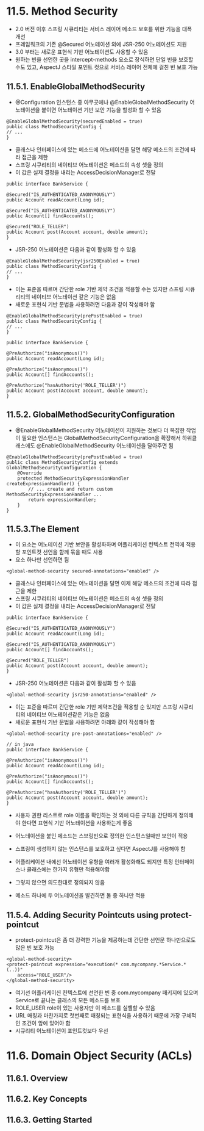 # 11.5. Method Security
- 2.0 버전 이후 스프링 시큐리티는 서비스 레이어 메소드 보호를 위한 기능을 대폭 개선
- 프레임워크의 기존 @Secured 어노테이션 외에 JSR-250 어노테이션도 지원
- 3.0 부터는 새로운 표현식 기반 어노테이션도 사용할 수 있음
- 원하는 빈을 선언한 곳을 intercept-methods 요소로 장식하면 단일 빈을 보호할 수도 있고, AspectJ 스타일 포인트 컷으로 서비스 레이어 전체에 걸친 빈 보호 가능

## 11.5.1. EnableGlobalMethodSecurity
- @Configuration 인스턴스 중 아무곳에나 @EnableGlobalMethodSecurity 어노테이션을 붙이면 어노테이션 기반 보안 기능을 할성화 할 수 있음
````
@EnableGlobalMethodSecurity(securedEnabled = true)
public class MethodSecurityConfig {
// ...
}
````
- 클래스나 인터페이스에 있는 메소드에 어노테이션을 달면 해당 메소드의 조건에 따라 접근을 제한
- 스프링 시큐리티의 네이티브 어노테이션은 메소드의 속성 셋을 정의
- 이 값은 실제 결정을 내리는 AccessDecisionManager로 전달
````
public interface BankService {

@Secured("IS_AUTHENTICATED_ANONYMOUSLY")
public Account readAccount(Long id);

@Secured("IS_AUTHENTICATED_ANONYMOUSLY")
public Account[] findAccounts();

@Secured("ROLE_TELLER")
public Account post(Account account, double amount);
}
````
- JSR-250 어노테이션은 다음과 같이 활성화 할 수 있음
````
@EnableGlobalMethodSecurity(jsr250Enabled = true)
public class MethodSecurityConfig {
// ...
}
````
- 이는 표준을 따르며 간단한 role 기반 제약 조건을 적용할 수는 있지만 스프링 시큐리티의 네이티브 어노테이션 같은 기능은 없음
- 새로운 표현식 기반 문법을 사용하려면 다음과 같이 작성해야 함
````
@EnableGlobalMethodSecurity(prePostEnabled = true)
public class MethodSecurityConfig {
// ...
}
````
````
public interface BankService {

@PreAuthorize("isAnonymous()")
public Account readAccount(Long id);

@PreAuthorize("isAnonymous()")
public Account[] findAccounts();

@PreAuthorize("hasAuthority('ROLE_TELLER')")
public Account post(Account account, double amount);
}
````

## 11.5.2. GlobalMethodSecurityConfiguration
- @EnableGlobalMethodSecurity 어노테이션이 지원하는 것보다 더 복잡한 작업이 필요한 인스턴스는 
GlobalMethodSecurityConfiguration을 확장해서 하위클래스에도 @EnableGlobalMethodSecurity 어노테이션을 달아주면 됨
````
@EnableGlobalMethodSecurity(prePostEnabled = true)
public class MethodSecurityConfig extends GlobalMethodSecurityConfiguration {
    @Override
    protected MethodSecurityExpressionHandler createExpressionHandler() {
        // ... create and return custom MethodSecurityExpressionHandler ...
        return expressionHandler;
    }
}
````

## 11.5.3.The <global-method-security> Element
- 이 요소는 어노테이션 기반 보안을 활성화하며 어플리케이션 컨텍스트 전역에 적용할 포인트컷 선언을 함께 묶을 때도 사용
- <global-method-security /> 요소 하나만 선언하면 됨
````
<global-method-security secured-annotations="enabled" />
````
- 클래스나 인터페이스에 있는 어노테이션을 달면 이제 해당 메소드의 조건에 따라 접근을 제한
- 스프링 시큐리티의 네이티브 어노테이션은 메소드의 속성 셋을 정의
- 이 값은 실제 결정을 내리는 AccessDecisionManager로 전달
````
public interface BankService {

@Secured("IS_AUTHENTICATED_ANONYMOUSLY")
public Account readAccount(Long id);

@Secured("IS_AUTHENTICATED_ANONYMOUSLY")
public Account[] findAccounts();

@Secured("ROLE_TELLER")
public Account post(Account account, double amount);
}
````
- JSR-250 어노테이션은 다음과 같이 활성화 할 수 있음
````
<global-method-security jsr250-annotations="enabled" />
````
- 이는 표준을 따르며 간단한 role 기반 제약조건을 적용할 순 있지만 스프링 시큐리티의 네이티브 어노테이션같은 기능은 없음
- 새로운 표현식 기반 문법을 사용하려면 아래와 같이 작성해야 함
````
<global-method-security pre-post-annotations="enabled" />
````
````
// in java
public interface BankService {

@PreAuthorize("isAnonymous()")
public Account readAccount(Long id);

@PreAuthorize("isAnonymous()")
public Account[] findAccounts();

@PreAuthorize("hasAuthority('ROLE_TELLER')")
public Account post(Account account, double amount);
}
````
- 사용자 권한 리스트로 role 이름을 확인하는 것 외에 다른 규칙을 간단하게 정의해야 한다면 표현식 기반 어노테이션을 사용하는게 좋음


- 어노테이션을 붙인 메소드는 스브링빈으로 정의한 인스턴스일때만 보안이 적용
- 스프링이 생성하지 않는 인스턴스를 보호하고 싶다면 AspectJ를 사용해야 함


- 어플리케이션 내에선 어노테이션 유형을 여러개 활성화해도 되지만 특정 인터페이스나 클래스에는 한가지 유형만 적용해야함
- 그렇지 않으면 의도한대로 정의되지 않음
- 메소드 하나에 두 어노테이션을 발견하면 둘 중 하나만 적용

## 11.5.4. Adding Security Pointcuts using protect-pointcut
- protect-pointcut은 좀 더 강력한 기능을 제공하는데 간단한 선언문 하나만으로도 많은 빈 보호 가능
````
<global-method-security>
<protect-pointcut expression="execution(* com.mycompany.*Service.*(..))"
    access="ROLE_USER"/>
</global-method-security>
````
- 여기선 어플리케이션 컨텍스트에 선언한 빈 중 com.mycompany 패키지에 있으며 Service로 끝나는 클래스의 모든 메소드를 보호
- ROLE_USER role이 있는 사용자만 이 메소드를 실핼할 수 있음
- URL 매칭과 마찬가지로 첫번째로 매칭되는 표현식을 사용하기 때문에 가장 구체적인 조건이 앞에 있어야 함
- 시큐리티 어노테이션이 포인트컷보다 우선

# 11.6. Domain Object Security (ACLs)
## 11.6.1. Overview
## 11.6.2. Key Concepts
## 11.6.3. Getting Started
